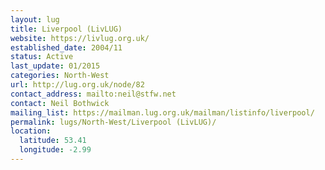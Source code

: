 ```yaml
---
layout: lug
title: Liverpool (LivLUG)
website: https://livlug.org.uk/
established_date: 2004/11
status: Active
last_update: 01/2015
categories: North-West
url: http://lug.org.uk/node/82
contact_address: mailto:neil@stfw.net
contact: Neil Bothwick
mailing_list: https://mailman.lug.org.uk/mailman/listinfo/liverpool/
permalink: lugs/North-West/Liverpool (LivLUG)/
location:
  latitude: 53.41
  longitude: -2.99
---
```

